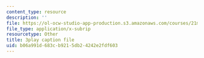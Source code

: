 ```yaml
---
content_type: resource
description: ''
file: https://ol-ocw-studio-app-production.s3.amazonaws.com/courses/21m-355-musical-improvisation-spring-2013/b06a991d683cb9215db24242e2fdf603_DD0VDr65wmo.srt
file_type: application/x-subrip
resourcetype: Other
title: 3play caption file
uid: b06a991d-683c-b921-5db2-4242e2fdf603
---
```

